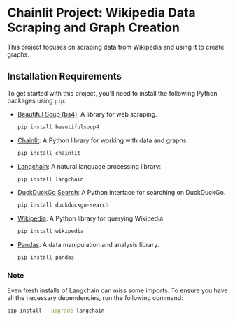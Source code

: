 # Chainlit Project: Wikipedia Data Scraping and Graph Creation

This project focuses on scraping data from Wikipedia and using it to create graphs.

## Installation Requirements

To get started with this project, you'll need to install the following Python packages using `pip`:

- [Beautiful Soup (bs4)](https://pypi.org/project/beautifulsoup4/): A library for web scraping.

  ```bash
  pip install beautifulsoup4
  ```

- [Chainlit](https://pypi.org/project/chainlit/): A Python library for working with data and graphs.

  ```bash
  pip install chainlit
  ```

- [Langchain](https://pypi.org/project/langchain/): A natural language processing library:

  ```bash
  pip install langchain
  ```

- [DuckDuckGo Search](https://pypi.org/project/duckduckgo-search/): A Python interface for searching on DuckDuckGo.

  ```bash
  pip install duckduckgo-search
  ```

- [Wikipedia](https://pypi.org/project/wikipedia/): A Python library for querying Wikipedia.

  ```bash
  pip install wikipedia
  ```

- [Pandas](https://pypi.org/project/pandas/): A data manipulation and analysis library.

  ```bash
  pip install pandas
  ```

### Note

Even fresh installs of Langchain can miss some imports. To ensure you have all the necessary dependencies, run the following command:

```bash
pip install --upgrade langchain
```
